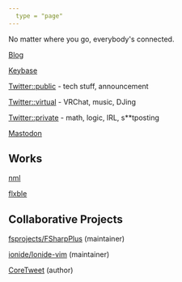 ```yaml
---
  type = "page"
---
```


No matter where you go, everybody's connected.

[Blog](./blog/)

[Keybase](https://keybase.io/cannorin)

[Twitter::public](https://twitter.com/cannorin_pub) - tech stuff, announcement

[Twitter::virtual](https://twitter.com/cannorin_vrc) - VRChat, music, DJing

[Twitter::private](https://twitter.com/cannorin) - math, logic, IRL, s\*\*tposting

[Mastodon](https://mstdn.maud.io/@alice)

## Works

[nml](https://github.com/cannorin/nml)

[flxble](https://github.com/cannorin/flxble)

## Collaborative Projects

[fsprojects/FSharpPlus](https://github.com/fsprojects/FSharpPlus) (maintainer)

[ionide/Ionide-vim](https://github.com/ionide/Ionide-vim) (maintainer)

[CoreTweet](https://coretweet.github.io) (author)

